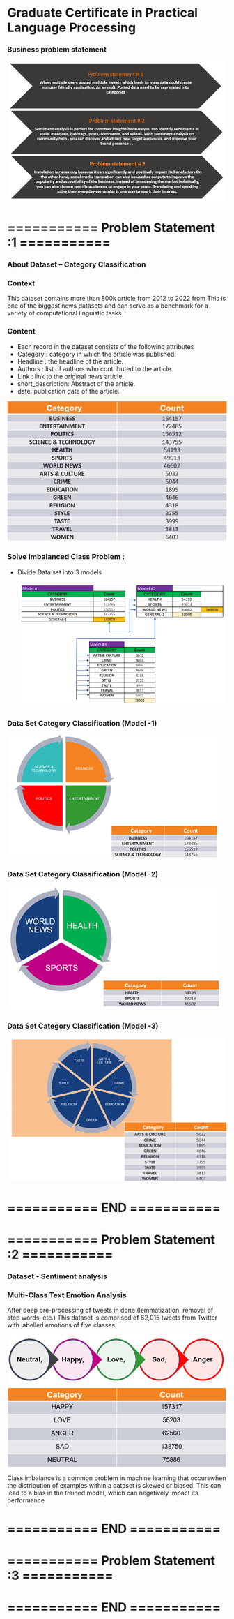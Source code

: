 # Graduate Certificate in Practical Language Processing

### Business problem statement

![alt text](https://github.com/sivakrishnathota5/CommunityHelp/blob/main/Images/businessproblemstatementnlp.png?raw=true)

# =========== Problem Statement :1 ===========
### About Dataset  – Category Classification
### Context
This dataset contains more than 800k article from 2012 to 2022 from This is one of the biggest news datasets and can serve as a benchmark for a variety of computational linguistic tasks
### Content
* Each record in the dataset consists of the following attributes 
* Category : category in which the article was published.
* Headline : the headline of the article.
* Authors   : list of authors who contributed to the article.
* Link          : link to the original news article.
* short_description: Abstract of the article.
* date: publication date of the article.

![alt text](https://github.com/sivakrishnathota5/CommunityHelp/blob/main/Images/categoryclassificationdataset.png?raw=true)

### Solve Imbalanced Class Problem  : 

* Divide Data set into 3 models 

  ![alt text](https://github.com/sivakrishnathota5/CommunityHelp/blob/main/Images/imbalancedclass.png?raw=true)

### Data Set Category Classification (Model -1)
  ![alt text](https://github.com/sivakrishnathota5/CommunityHelp/blob/main/Images/categoryclassificationdataset1.png?raw=true)
### Data Set Category Classification (Model -2)
   ![alt text](https://github.com/sivakrishnathota5/CommunityHelp/blob/main/Images/categoryclassificationdataset2.png?raw=true)
### Data Set Category Classification (Model -3)
![alt text](https://github.com/sivakrishnathota5/CommunityHelp/blob/main/Images/categoryclassificationdataset3.png?raw=true)


# =========== END ===========
#
# =========== Problem Statement :2 ===========
### Dataset  -  Sentiment analysis 
### Multi-Class Text Emotion Analysis

After deep pre-processing of tweets in done (lemmatization, removal of stop words, etc.)
This dataset is comprised of 62,015 tweets from Twitter with labelled emotions of five classes

![alt text](https://github.com/sivakrishnathota5/CommunityHelp/blob/main/Images/sentimentanalysis.png?raw=true)
![alt text](https://github.com/sivakrishnathota5/CommunityHelp/blob/main/Images/sentimentanalysiscount.png?raw=true)

Class imbalance is a common problem in machine learning that occurswhen the distribution of examples within a dataset is skewed or biased. This can lead to a bias in the trained model, which can negatively impact its performance

# =========== END ===========
#
# =========== Problem Statement :3 ===========



# =========== END ===========


